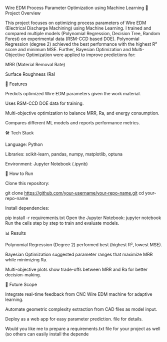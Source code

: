 Wire EDM Process Parameter Optimization using Machine Learning
📌 Project Overview

This project focuses on optimizing process parameters of Wire EDM (Electrical Discharge Machining) using Machine Learning.
I trained and compared multiple models (Polynomial Regression, Decision Tree, Random Forest) on experimental data (RSM-CCD based DOE).
Polynomial Regression (degree 2) achieved the best performance with the highest R² score and minimum MSE.
Further, Bayesian Optimization and Multi-Objective Optimization were applied to improve predictions for:

MRR (Material Removal Rate)

Surface Roughness (Ra)

🧠 Features

Predicts optimized Wire EDM parameters given the work material.

Uses RSM-CCD DOE data for training.

Multi-objective optimization to balance MRR, Ra, and energy consumption.

Compares different ML models and reports performance metrics.

🛠️ Tech Stack

Language: Python

Libraries: scikit-learn, pandas, numpy, matplotlib, optuna

Environment: Jupyter Notebook (.ipynb)

🚀 How to Run

Clone this repository:

git clone https://github.com/your-username/your-repo-name.git
cd your-repo-name


Install dependencies:

pip install -r requirements.txt
Open the Jupyter Notebook:
jupyter notebook
Run the cells step by step to train and evaluate models.

📊 Results

Polynomial Regression (Degree 2) performed best (highest R², lowest MSE).

Bayesian Optimization suggested parameter ranges that maximize MRR while minimizing Ra.

Multi-objective plots show trade-offs between MRR and Ra for better decision-making.

🔮 Future Scope

Integrate real-time feedback from CNC Wire EDM machine for adaptive learning.

Automate geometric complexity extraction from CAD files as model input.

Deploy as a web app for easy parameter prediction.
 file for details.

Would you like me to prepare a requirements.txt file for your project as well (so others can easily install the depende
